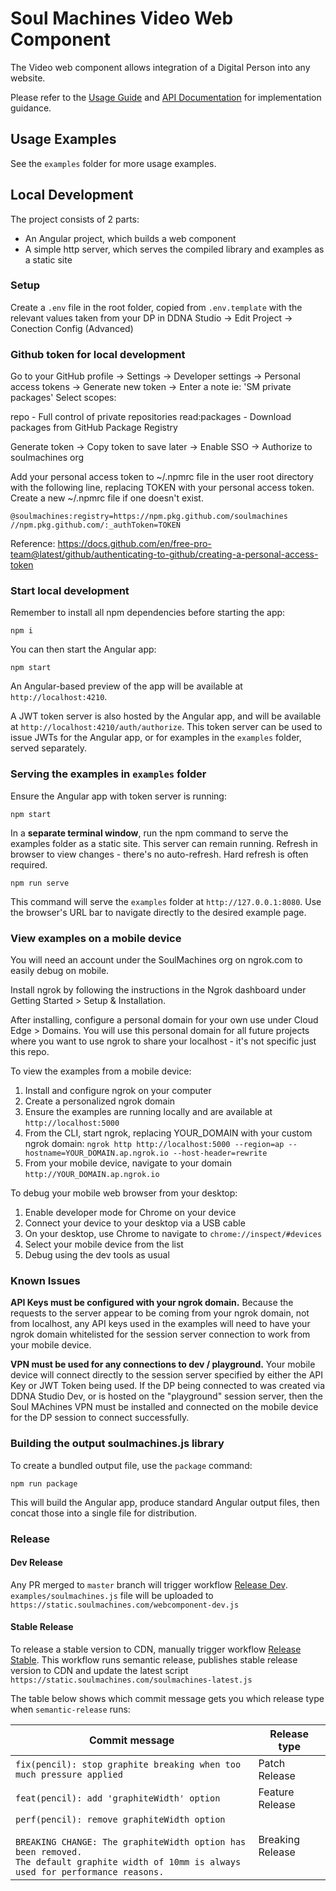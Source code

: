 # Soul Machines Video Web Component

The Video web component allows integration of a Digital Person into any website.

Please refer to the [Usage Guide](./docs/USAGE.md) and [API Documentation](./docs/API-DOCS.md) for implementation guidance.

## Usage Examples

See the `examples` folder for more usage examples.

## Local Development

The project consists of 2 parts:

- An Angular project, which builds a web component
- A simple http server, which serves the compiled library and examples as a static site

### Setup

Create a `.env` file in the root folder, copied from `.env.template` with the relevant values taken from your DP in DDNA Studio -> Edit Project -> Conection Config (Advanced)

### Github token for local development

Go to your GitHub profile -> Settings -> Developer settings -> Personal access tokens -> Generate new token ->
Enter a note ie: 'SM private packages'
Select scopes:

repo - Full control of private repositories
read:packages - Download packages from GitHub Package Registry

Generate token -> Copy token to save later -> Enable SSO -> Authorize to soulmachines org

Add your personal access token to ~/.npmrc file in the user root directory with the following line, replacing TOKEN with your personal access token. Create a new ~/.npmrc file if one doesn't exist.

```
@soulmachines:registry=https://npm.pkg.github.com/soulmachines
//npm.pkg.github.com/:_authToken=TOKEN
```

Reference: https://docs.github.com/en/free-pro-team@latest/github/authenticating-to-github/creating-a-personal-access-token

### Start local development

Remember to install all npm dependencies before starting the app:

```
npm i
```

You can then start the Angular app:

```
npm start
```

An Angular-based preview of the app will be available at `http://localhost:4210`.

A JWT token server is also hosted by the Angular app, and will be available at `http://localhost:4210/auth/authorize`. This token server can be used to issue JWTs for the Angular app, or for examples in the `examples` folder, served separately.

### Serving the examples in `examples` folder

Ensure the Angular app with token server is running:

```
npm start
```

In a **separate terminal window**, run the npm command to serve the examples folder as a static site. This server can remain running. Refresh in browser to view changes - there's no auto-refresh. Hard refresh is often required.

```
npm run serve
```

This command will serve the `examples` folder at `http://127.0.0.1:8080`. Use the browser's URL bar to navigate directly to the desired example page.

### View examples on a mobile device

You will need an account under the SoulMachines org on ngrok.com to easily debug on mobile.

Install ngrok by following the instructions in the Ngrok dashboard under Getting Started > Setup & Installation.

After installing, configure a personal domain for your own use under Cloud Edge > Domains. You will use this personal domain for all future projects where you want to use ngrok to share your localhost - it's not specific just this repo.

To view the examples from a mobile device:

1. Install and configure ngrok on your computer
2. Create a personalized ngrok domain
3. Ensure the examples are running locally and are available at `http://localhost:5000`
4. From the CLI, start ngrok, replacing YOUR_DOMAIN with your custom ngrok domain:
   `ngrok http http://localhost:5000 --region=ap --hostname=YOUR_DOMAIN.ap.ngrok.io --host-header=rewrite`
5. From your mobile device, navigate to your domain `http://YOUR_DOMAIN.ap.ngrok.io`

To debug your mobile web browser from your desktop:

1. Enable developer mode for Chrome on your device
2. Connect your device to your desktop via a USB cable
3. On your desktop, use Chrome to navigate to `chrome://inspect/#devices`
4. Select your mobile device from the list
5. Debug using the dev tools as usual

### Known Issues

**API Keys must be configured with your ngrok domain.** Because the requests to the server appear to be coming from your ngrok domain, not from localhost, any API keys used in the examples will need to have your ngrok domain whitelisted for the session server connection to work from your mobile device.

**VPN must be used for any connections to dev / playground.** Your mobile device will connect directly to the session server specified by either the API Key or JWT Token being used. If the DP being connected to was created via DDNA Studio Dev, or is hosted on the "playground" session server, then the Soul MAchines VPN must be installed and connected on the mobile device for the DP session to connect successfully.

### Building the output soulmachines.js library

To create a bundled output file, use the `package` command:

```
npm run package
```

This will build the Angular app, produce standard Angular output files, then concat those into a single file for distribution.

### Release

#### Dev Release

Any PR merged to `master` branch will trigger workflow [Release Dev](https://github.com/soulmachines/sm-web-component/actions/workflows/release-dev.yml). `examples/soulmachines.js` file will be uploaded to `https://static.soulmachines.com/webcomponent-dev.js`

#### Stable Release

To release a stable version to CDN, manually trigger workflow [Release Stable](https://github.com/soulmachines/sm-web-component/actions/workflows/release-stable.yml). This workflow runs semantic release, publishes stable release version to CDN and update the latest script `https://static.soulmachines.com/soulmachines-latest.js`

The table below shows which commit message gets you which release type when `semantic-release` runs:

| Commit message                                                                                                                                                                                   | Release type     |
| ------------------------------------------------------------------------------------------------------------------------------------------------------------------------------------------------ | ---------------- |
| `fix(pencil): stop graphite breaking when too much pressure applied`                                                                                                                             | Patch Release    |
| `feat(pencil): add 'graphiteWidth' option`                                                                                                                                                       | Feature Release  |
| `perf(pencil): remove graphiteWidth option`<br><br>`BREAKING CHANGE: The graphiteWidth option has been removed.`<br>`The default graphite width of 10mm is always used for performance reasons.` | Breaking Release |
